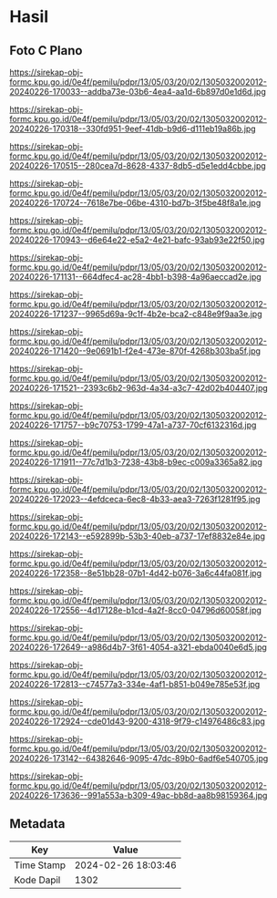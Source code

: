 # Hasil

## Foto C Plano

https://sirekap-obj-formc.kpu.go.id/0e4f/pemilu/pdpr/13/05/03/20/02/1305032002012-20240226-170033--addba73e-03b6-4ea4-aa1d-6b897d0e1d6d.jpg

https://sirekap-obj-formc.kpu.go.id/0e4f/pemilu/pdpr/13/05/03/20/02/1305032002012-20240226-170318--330fd951-9eef-41db-b9d6-d111eb19a86b.jpg

https://sirekap-obj-formc.kpu.go.id/0e4f/pemilu/pdpr/13/05/03/20/02/1305032002012-20240226-170515--280cea7d-8628-4337-8db5-d5e1edd4cbbe.jpg

https://sirekap-obj-formc.kpu.go.id/0e4f/pemilu/pdpr/13/05/03/20/02/1305032002012-20240226-170724--7618e7be-06be-4310-bd7b-3f5be48f8a1e.jpg

https://sirekap-obj-formc.kpu.go.id/0e4f/pemilu/pdpr/13/05/03/20/02/1305032002012-20240226-170943--d6e64e22-e5a2-4e21-bafc-93ab93e22f50.jpg

https://sirekap-obj-formc.kpu.go.id/0e4f/pemilu/pdpr/13/05/03/20/02/1305032002012-20240226-171131--664dfec4-ac28-4bb1-b398-4a96aeccad2e.jpg

https://sirekap-obj-formc.kpu.go.id/0e4f/pemilu/pdpr/13/05/03/20/02/1305032002012-20240226-171237--9965d69a-9c1f-4b2e-bca2-c848e9f9aa3e.jpg

https://sirekap-obj-formc.kpu.go.id/0e4f/pemilu/pdpr/13/05/03/20/02/1305032002012-20240226-171420--9e0691b1-f2e4-473e-870f-4268b303ba5f.jpg

https://sirekap-obj-formc.kpu.go.id/0e4f/pemilu/pdpr/13/05/03/20/02/1305032002012-20240226-171521--2393c6b2-963d-4a34-a3c7-42d02b404407.jpg

https://sirekap-obj-formc.kpu.go.id/0e4f/pemilu/pdpr/13/05/03/20/02/1305032002012-20240226-171757--b9c70753-1799-47a1-a737-70cf6132316d.jpg

https://sirekap-obj-formc.kpu.go.id/0e4f/pemilu/pdpr/13/05/03/20/02/1305032002012-20240226-171911--77c7d1b3-7238-43b8-b9ec-c009a3365a82.jpg

https://sirekap-obj-formc.kpu.go.id/0e4f/pemilu/pdpr/13/05/03/20/02/1305032002012-20240226-172023--4efdceca-6ec8-4b33-aea3-7263f1281f95.jpg

https://sirekap-obj-formc.kpu.go.id/0e4f/pemilu/pdpr/13/05/03/20/02/1305032002012-20240226-172143--e592899b-53b3-40eb-a737-17ef8832e84e.jpg

https://sirekap-obj-formc.kpu.go.id/0e4f/pemilu/pdpr/13/05/03/20/02/1305032002012-20240226-172358--8e51bb28-07b1-4d42-b076-3a6c44fa081f.jpg

https://sirekap-obj-formc.kpu.go.id/0e4f/pemilu/pdpr/13/05/03/20/02/1305032002012-20240226-172556--4d17128e-b1cd-4a2f-8cc0-04796d60058f.jpg

https://sirekap-obj-formc.kpu.go.id/0e4f/pemilu/pdpr/13/05/03/20/02/1305032002012-20240226-172649--a986d4b7-3f61-4054-a321-ebda0040e6d5.jpg

https://sirekap-obj-formc.kpu.go.id/0e4f/pemilu/pdpr/13/05/03/20/02/1305032002012-20240226-172813--c74577a3-334e-4af1-b851-b049e785e53f.jpg

https://sirekap-obj-formc.kpu.go.id/0e4f/pemilu/pdpr/13/05/03/20/02/1305032002012-20240226-172924--cde01d43-9200-4318-9f79-c14976486c83.jpg

https://sirekap-obj-formc.kpu.go.id/0e4f/pemilu/pdpr/13/05/03/20/02/1305032002012-20240226-173142--64382646-9095-47dc-89b0-6adf6e540705.jpg

https://sirekap-obj-formc.kpu.go.id/0e4f/pemilu/pdpr/13/05/03/20/02/1305032002012-20240226-173636--991a553a-b309-49ac-bb8d-aa8b98159364.jpg


## Metadata

| Key        | Value               |
| ---------- | ------------------- |
| Time Stamp | 2024-02-26 18:03:46 |
| Kode Dapil | 1302                |



